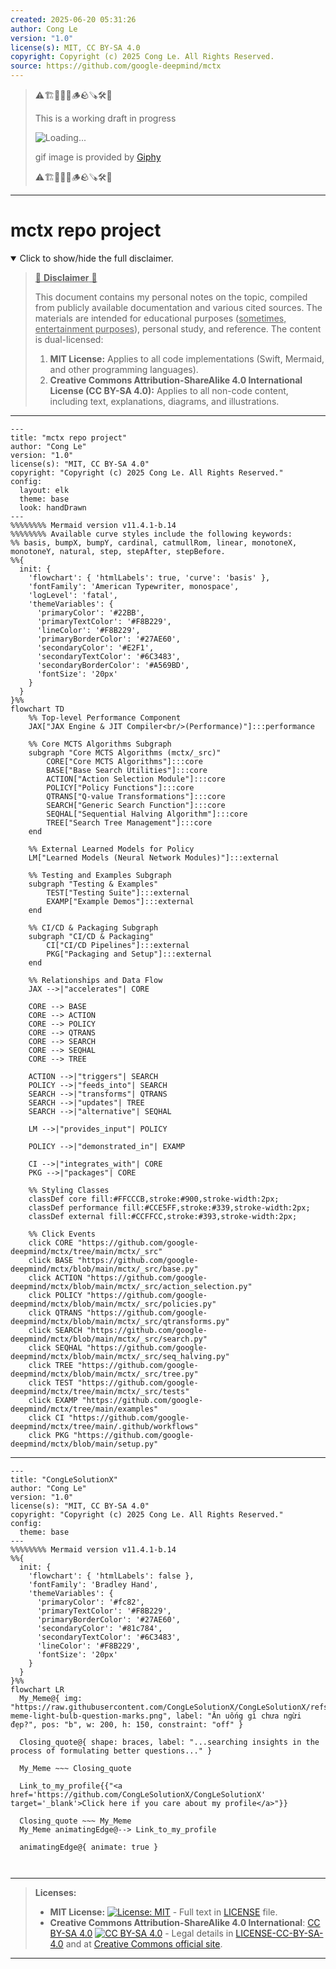 ```yaml
---
created: 2025-06-20 05:31:26
author: Cong Le
version: "1.0"
license(s): MIT, CC BY-SA 4.0
copyright: Copyright (c) 2025 Cong Le. All Rights Reserved.
source: https://github.com/google-deepmind/mctx
---
```



> ⚠️🏗️🚧🦺🧱🪵🪨🪚🛠️👷
> 
> This is a working draft in progress
> 
> ![Loading...](https://media2.giphy.com/media/v1.Y2lkPTc5MGI3NjExMXVjejV3dnVjc2o5MXd3eXBvcDR1cHlzbHQ1Z2R6YjY0ZHpmdjJ6OCZlcD12MV9pbnRlcm5hbF9naWZfYnlfaWQmY3Q9Zw/hL9q5k9dk9l0wGd4e0/giphy.gif)
>
> gif image is provided by [Giphy](https://giphy.com)
> 
> ⚠️🏗️🚧🦺🧱🪵🪨🪚🛠️👷


----




# mctx repo project
<details open>
<summary>Click to show/hide the full disclaimer.</summary>
   
> <ins>📢 **Disclaimer** 🚨</ins>
>
> This document contains my personal notes on the topic,
> compiled from publicly available documentation and various cited sources.
> The materials are intended for educational purposes (<ins>sometimes, entertainment purposes</ins>), personal study, and reference.
> The content is dual-licensed:
> 1. **MIT License:** Applies to all code implementations (Swift, Mermaid, and other programming languages).
> 2. **Creative Commons Attribution-ShareAlike 4.0 International License (CC BY-SA 4.0):** Applies to all non-code content, including text, explanations, diagrams, and illustrations.

</details>


---

```mermaid
---
title: "mctx repo project"
author: "Cong Le"
version: "1.0"
license(s): "MIT, CC BY-SA 4.0"
copyright: "Copyright (c) 2025 Cong Le. All Rights Reserved."
config:
  layout: elk
  theme: base
  look: handDrawn
---
%%%%%%%% Mermaid version v11.4.1-b.14
%%%%%%%% Available curve styles include the following keywords:
%% basis, bumpX, bumpY, cardinal, catmullRom, linear, monotoneX, monotoneY, natural, step, stepAfter, stepBefore.
%%{
  init: {
    'flowchart': { 'htmlLabels': true, 'curve': 'basis' },
    'fontFamily': 'American Typewriter, monospace',
    'logLevel': 'fatal',
    'themeVariables': {
      'primaryColor': '#22BB',
      'primaryTextColor': '#F8B229',
      'lineColor': '#F8B229',
      'primaryBorderColor': '#27AE60',
      'secondaryColor': '#E2F1',
      'secondaryTextColor': '#6C3483',
      'secondaryBorderColor': '#A569BD',
      'fontSize': '20px'
    }
  }
}%%
flowchart TD
    %% Top-level Performance Component
    JAX["JAX Engine & JIT Compiler<br/>(Performance)"]:::performance

    %% Core MCTS Algorithms Subgraph
    subgraph "Core MCTS Algorithms (mctx/_src)"
        CORE["Core MCTS Algorithms"]:::core
        BASE["Base Search Utilities"]:::core
        ACTION["Action Selection Module"]:::core
        POLICY["Policy Functions"]:::core
        QTRANS["Q-value Transformations"]:::core
        SEARCH["Generic Search Function"]:::core
        SEQHAL["Sequential Halving Algorithm"]:::core
        TREE["Search Tree Management"]:::core
    end

    %% External Learned Models for Policy
    LM["Learned Models (Neural Network Modules)"]:::external

    %% Testing and Examples Subgraph
    subgraph "Testing & Examples"
        TEST["Testing Suite"]:::external
        EXAMP["Example Demos"]:::external
    end

    %% CI/CD & Packaging Subgraph
    subgraph "CI/CD & Packaging"
        CI["CI/CD Pipelines"]:::external
        PKG["Packaging and Setup"]:::external
    end

    %% Relationships and Data Flow
    JAX -->|"accelerates"| CORE

    CORE --> BASE
    CORE --> ACTION
    CORE --> POLICY
    CORE --> QTRANS
    CORE --> SEARCH
    CORE --> SEQHAL
    CORE --> TREE

    ACTION -->|"triggers"| SEARCH
    POLICY -->|"feeds_into"| SEARCH
    SEARCH -->|"transforms"| QTRANS
    SEARCH -->|"updates"| TREE
    SEARCH -->|"alternative"| SEQHAL

    LM -->|"provides_input"| POLICY

    POLICY -->|"demonstrated_in"| EXAMP

    CI -->|"integrates_with"| CORE
    PKG -->|"packages"| CORE

    %% Styling Classes
    classDef core fill:#FFCCCB,stroke:#900,stroke-width:2px;
    classDef performance fill:#CCE5FF,stroke:#339,stroke-width:2px;
    classDef external fill:#CCFFCC,stroke:#393,stroke-width:2px;

    %% Click Events
    click CORE "https://github.com/google-deepmind/mctx/tree/main/mctx/_src"
    click BASE "https://github.com/google-deepmind/mctx/blob/main/mctx/_src/base.py"
    click ACTION "https://github.com/google-deepmind/mctx/blob/main/mctx/_src/action_selection.py"
    click POLICY "https://github.com/google-deepmind/mctx/blob/main/mctx/_src/policies.py"
    click QTRANS "https://github.com/google-deepmind/mctx/blob/main/mctx/_src/qtransforms.py"
    click SEARCH "https://github.com/google-deepmind/mctx/blob/main/mctx/_src/search.py"
    click SEQHAL "https://github.com/google-deepmind/mctx/blob/main/mctx/_src/seq_halving.py"
    click TREE "https://github.com/google-deepmind/mctx/blob/main/mctx/_src/tree.py"
    click TEST "https://github.com/google-deepmind/mctx/tree/main/mctx/_src/tests"
    click EXAMP "https://github.com/google-deepmind/mctx/tree/main/examples"
    click CI "https://github.com/google-deepmind/mctx/tree/main/.github/workflows"
    click PKG "https://github.com/google-deepmind/mctx/blob/main/setup.py"

```

----

<!-- 
```mermaid
%% Current Mermaid version
info
```  -->


```mermaid
---
title: "CongLeSolutionX"
author: "Cong Le"
version: "1.0"
license(s): "MIT, CC BY-SA 4.0"
copyright: "Copyright (c) 2025 Cong Le. All Rights Reserved."
config:
  theme: base
---
%%%%%%%% Mermaid version v11.4.1-b.14
%%{
  init: {
    'flowchart': { 'htmlLabels': false },
    'fontFamily': 'Bradley Hand',
    'themeVariables': {
      'primaryColor': '#fc82',
      'primaryTextColor': '#F8B229',
      'primaryBorderColor': '#27AE60',
      'secondaryColor': '#81c784',
      'secondaryTextColor': '#6C3483',
      'lineColor': '#F8B229',
      'fontSize': '20px'
    }
  }
}%%
flowchart LR
  My_Meme@{ img: "https://raw.githubusercontent.com/CongLeSolutionX/CongLeSolutionX/refs/heads/main/assets/images/My-meme-light-bulb-question-marks.png", label: "Ăn uống gì chưa ngừi đẹp?", pos: "b", w: 200, h: 150, constraint: "off" }

  Closing_quote@{ shape: braces, label: "...searching insights in the process of formulating better questions..." }
    
  My_Meme ~~~ Closing_quote
    
  Link_to_my_profile{{"<a href='https://github.com/CongLeSolutionX/CongLeSolutionX' target='_blank'>Click here if you care about my profile</a>"}}

  Closing_quote ~~~ My_Meme
  My_Meme animatingEdge@--> Link_to_my_profile
  
  animatingEdge@{ animate: true }



```

---
>**Licenses:**
>
>- **MIT License:**  [![License: MIT](https://img.shields.io/badge/License-MIT-yellow.svg)](LICENSE) - Full text in [LICENSE](LICENSE) file.
>- **Creative Commons Attribution-ShareAlike 4.0 International**: [CC BY-SA 4.0](https://creativecommons.org/licenses/by-sa/4.0/) [![CC BY-SA 4.0](https://licensebuttons.net/l/by-sa/4.0/88x31.png)](https://creativecommons.org/licenses/by-sa/4.0/) - Legal details in [LICENSE-CC-BY-SA-4.0](THE_PAST/LICENSE-CC-BY-SA-4.0) and at [Creative Commons official site](https://creativecommons.org/licenses/by-sa/4.0/).
>
---